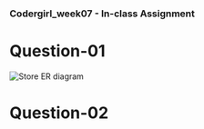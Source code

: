 ### Codergirl_week07 - In-class Assignment 

# Question-01
![Store ER diagram](https://user-images.githubusercontent.com/85424403/139478154-97448e39-85d1-4e63-a18e-b60cecef104c.png)

# Question-02
